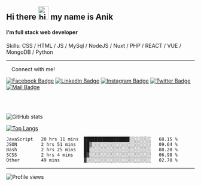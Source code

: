 ## Hi there <img src="https://user-images.githubusercontent.com/1303154/88677602-1635ba80-d120-11ea-84d8-d263ba5fc3c0.gif" width="28px" height="36" alt="hi"> my name is Anik

#### I’m full stack web developer

Skills:  CSS / HTML / JS / MySql / NodeJS / Nuxt / PHP / REACT / VUE / MongoDB / Python


---

&emsp;Connect with me!

<a href="https://www.facebook.com/anik.aritro" target="_blank">![Facebook Badge](https://img.shields.io/badge/Facebook-1877F2?style=for-the-badge&logo=facebook&logoColor=white)</a> [![Linkedin Badge](https://img.shields.io/badge/LinkedIn-0077B5?style=for-the-badge&logo=linkedin&logoColor=white)](https://www.linkedin.com/in/anik-hossain-dev) [![Instagram Badge](https://img.shields.io/badge/Instagram-E4405F?style=for-the-badge&logo=instagram&logoColor=white)](https://www.instagram.com/aritro.anik) [![Twitter Badge](https://img.shields.io/badge/Twitter-1DA1F2?style=for-the-badge&logo=twitter&logoColor=white)](https://twitter.com/AritroAnik) [![Mail Badge](https://img.shields.io/badge/Gmail-D14836?style=for-the-badge&logo=gmail&logoColor=white)](mailto:anik.wdev@gmail.com)

</br>
</br>


![GitHub stats](https://github-readme-stats.vercel.app/api?username=anik-hossain&show_icons=true&theme=monokai)

[![Top Langs](https://github-readme-stats.vercel.app/api/top-langs/?username=anik-hossain&layout=compact&theme=monokai)](https://github.com/anik-hossain)

<!--START_SECTION:waka-->

```text
JavaScript   20 hrs 11 mins  █████████████████░░░░░░░░   68.15 %
JSON         2 hrs 51 mins   ██▒░░░░░░░░░░░░░░░░░░░░░░   09.64 %
Bash         2 hrs 25 mins   ██░░░░░░░░░░░░░░░░░░░░░░░   08.20 %
SCSS         2 hrs 4 mins    █▓░░░░░░░░░░░░░░░░░░░░░░░   06.98 %
Other        49 mins         ▓░░░░░░░░░░░░░░░░░░░░░░░░   02.78 %
```

<!--END_SECTION:waka-->
---

![Profile views](https://gpvc.arturio.dev/anik-hossain)  
